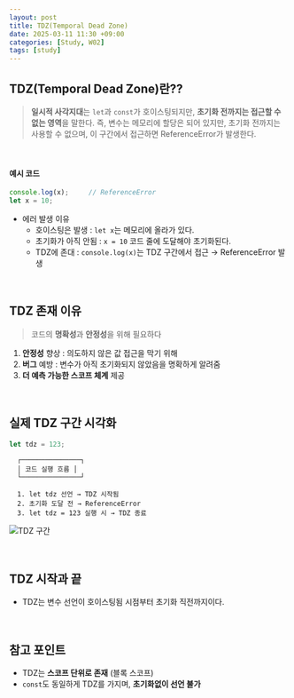 ```yaml
---
layout: post
title: TDZ(Temporal Dead Zone)
date: 2025-03-11 11:30 +09:00
categories: [Study, W02]
tags: [study]     
---
```


## TDZ(Temporal Dead Zone)란??

> **일시적 사각지대**는 `let`과 `const`가 호이스팅되지만, **초기화 전까지는 접근할 수 없는 영역**을 말한다.
> 즉, 변수는 메모리에 할당은 되어 있지만, 초기화 전까지는 사용할 수 없으며, 이 구간에서 접근하면 ReferenceError가 발생한다.

<br>

#### 예시 코드

```javascript
console.log(x);     // ReferenceError
let x = 10; 
```

- 에러 발생 이유
  - 호이스팅은 발생 : `let x`는 메모리에 올라가 있다.
  - 초기화가 아직 안됨 : `x = 10` 코드 줄에 도달해야 초기화된다.
  - TDZ에 존대 : `console.log(x)`는 TDZ 구간에서 접근 → ReferenceError 발생

<br>

## TDZ 존재 이유

> 코드의 **명확성**과 **안정성**을 위해 필요하다

1. **안정성** 향상 : 의도하지 않은 값 접근을 막기 위해
2. **버그** 예방 : 변수가 아직 초기화되지 않았음을 명확하게 알려줌
3. **더 예측 가능한 스코프 체계** 제공

<br>

## 실제 TDZ 구간 시각화

```javascript
let tdz = 123;
```

```plaintext
  ┌───────────────┐
  │ 코드 실행 흐름 │
  └───────────────┘

  1. let tdz 선언 → TDZ 시작됨
  2. 초기화 도달 전 → ReferenceError
  3. let tdz = 123 실행 시 → TDZ 종료
``` 

![TDZ 구간](https://img1.daumcdn.net/thumb/R800x0/?scode=mtistory2&fname=https%3A%2F%2Fblog.kakaocdn.net%2Fdn%2FdAUOcV%2FbtrlerbSm1G%2F95zpe8AgZWXj71QfWxSBJk%2Fimg.jpg)


<br>

## TDZ 시작과 끝

- TDZ는 변수 선언이 호이스팅됨 시점부터 초기화 직전까지이다.

<br>

## 참고 포인트

- TDZ는 **스코프 단위로 존재** (블록 스코프)
- `const`도 동일하게 TDZ를 가지며, **초기화없이 선언 불가**

